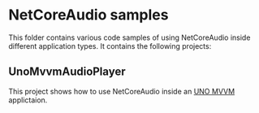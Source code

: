 # NetCoreAudio samples

This folder contains various code samples of using NetCoreAudio inside different application types. It contains the following projects:

## UnoMvvmAudioPlayer

This project shows how to use NetCoreAudio inside an [UNO MVVM](https://unoplatformdocstaging.z13.web.core.windows.net/articles/external/workshops/simple-calc/modules/MVVM-XAML/04-App%20Architecture/README.html) applictaion.